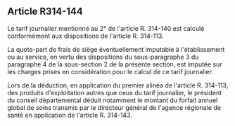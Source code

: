 ## Article R314-144

Le tarif journalier mentionné au 2° de l'article R. 314-140 est calculé conformément aux dispositions de
l'article R. 314-113.

La quote-part de frais de siège éventuellement imputable à l'établissement ou au service, en vertu des
dispositions du sous-paragraphe 3 du paragraphe 4 de la sous-section 2 de la présente section, est imputée sur
les charges prises en considération pour le calcul de ce tarif journalier.

Lors de la déduction, en application du premier alinéa de l'article R. 314-113, des produits d'exploitation
autres que ceux du tarif journalier, le président du conseil départemental déduit notamment le montant du
forfait annuel global de soins transmis par le directeur général de l'agence régionale de santé en application
de l'article R. 314-143.


